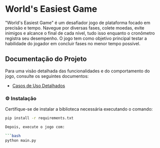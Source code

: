 # World's Easiest Game

"World's Easiest Game" é um desafiador jogo de plataforma focado em precisão e tempo. Navegue por diversas fases, colete moedas, evite inimigos e alcance o final de cada nível, tudo isso enquanto o cronômetro registra seu desempenho. O jogo tem como objetivo principal testar a habilidade do jogador em concluir fases no menor tempo possível.


## Documentação do Projeto

Para uma visão detalhada das funcionalidades e do comportamento do jogo, consulte os seguintes documentos:

* [Casos de Uso Detalhados](docs/use_cases.md)

### ⚙️ Instalação

Certifique-se de instalar a biblioteca necessária executando o comando:

```bash
pip install -r requirements.txt

Depois, execute o jogo com:

```bash
python main.py
```
